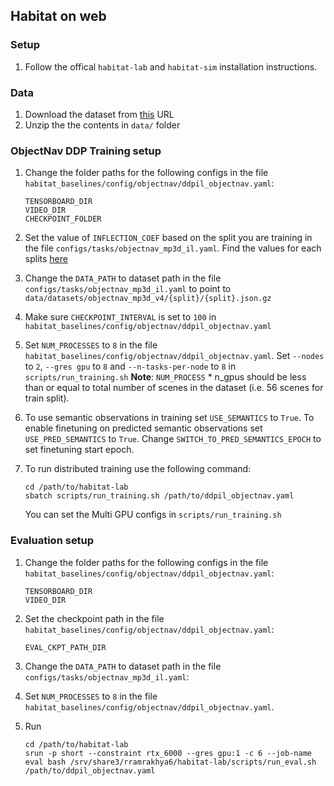 ## Habitat on web

### Setup

1. Follow the offical `habitat-lab` and `habitat-sim` installation instructions.

### Data

1. Download the dataset from [this](https://habitat-on-web.s3.amazonaws.com/data/assets/data.zip) URL
2. Unzip the the contents in `data/` folder


### ObjectNav DDP Training setup

1. Change the folder paths for the following configs in the file `habitat_baselines/config/objectnav/ddpil_objectnav.yaml`:
    ```
    TENSORBOARD_DIR
    VIDEO_DIR
    CHECKPOINT_FOLDER
    ```

2. Set the value of `INFLECTION_COEF` based on the split you are training in the file `configs/tasks/objectnav_mp3d_il.yaml`. Find the values for each splits [here](https://www.notion.so/ab2173d31ce3425a97a4fad874920b5d?v=65c29317d4494122918b56e63e421dad)

3. Change the `DATA_PATH` to dataset path in the file `configs/tasks/objectnav_mp3d_il.yaml` to point to `data/datasets/objectnav_mp3d_v4/{split}/{split}.json.gz`

4. Make sure `CHECKPOINT_INTERVAL` is set to `100` in `habitat_baselines/config/objectnav/ddpil_objectnav.yaml`

5. Set `NUM_PROCESSES` to `8` in the file `habitat_baselines/config/objectnav/ddpil_objectnav.yaml`. Set `--nodes` to `2`, `--gres gpu` to `8` and `--n-tasks-per-node` to `8` in `scripts/run_training.sh`
    **Note**: `NUM_PROCESS` * n_gpus should be less than or equal to total number of scenes in the dataset (i.e. 56 scenes for train split).

6. To use semantic observations in training set `USE_SEMANTICS` to `True`. To enable finetuning on predicted semantic observations set `USE_PRED_SEMANTICS` to `True`. Change `SWITCH_TO_PRED_SEMANTICS_EPOCH` to set finetuning start epoch.

7. To run distributed training use the following command:
    ```
    cd /path/to/habitat-lab
    sbatch scripts/run_training.sh /path/to/ddpil_objectnav.yaml
    ```
    You can set the Multi GPU configs in `scripts/run_training.sh`



### Evaluation setup

1. Change the folder paths for the following configs in the file `habitat_baselines/config/objectnav/ddpil_objectnav.yaml`:
    ```
    TENSORBOARD_DIR
    VIDEO_DIR
    ```

2. Set the checkpoint path in the file `habitat_baselines/config/objectnav/ddpil_objectnav.yaml`:
    ```
    EVAL_CKPT_PATH_DIR
    ```

3. Change the `DATA_PATH` to dataset path in the file `configs/tasks/objectnav_mp3d_il.yaml`:

4. Set `NUM_PROCESSES` to `8` in the file `habitat_baselines/config/objectnav/ddpil_objectnav.yaml`.

5. Run
    ```
    cd /path/to/habitat-lab
    srun -p short --constraint rtx_6000 --gres gpu:1 -c 6 --job-name eval bash /srv/share3/rramrakhya6/habitat-lab/scripts/run_eval.sh /path/to/ddpil_objectnav.yaml
    ```
